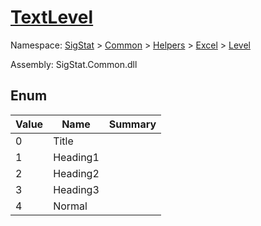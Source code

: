 # [TextLevel](./TextLevel.md)
Namespace: [SigStat]() > [Common]() > [Helpers]() > [Excel]() > [Level]()

Assembly: SigStat.Common.dll



##	Enum

| Value | Name | Summary | 
| --- | --- | --- | 
| 0 | Title |  | 
| 1 | Heading1 |  | 
| 2 | Heading2 |  | 
| 3 | Heading3 |  | 
| 4 | Normal |  | 


